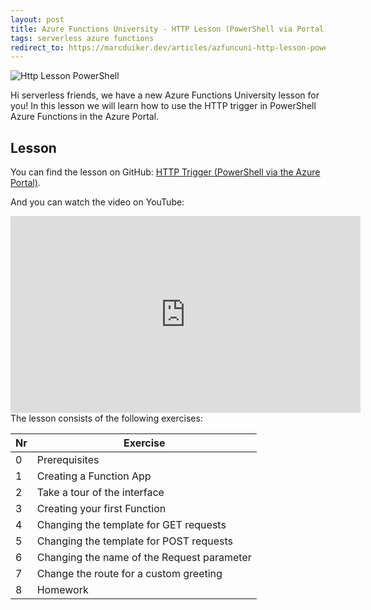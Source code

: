 ```yaml
---
layout: post
title: Azure Functions University - HTTP Lesson (PowerShell via Portal)
tags: serverless azure functions
redirect_to: https://marcduiker.dev/articles/azfuncuni-http-lesson-powershell-portal
---
```


<img class="u-max-full-width" itemprop="image" src="{{ site.url }}/assets/2021/10/24/AzureFunctionsUniversity_HTTP_Lesson_PowerShell.png" alt="Http Lesson PowerShell">

Hi serverless friends, we have a new Azure Functions University lesson for you! In this lesson we will learn how to use the HTTP trigger in PowerShell Azure Functions in the Azure Portal.

<!--more-->

## Lesson

You can find the lesson on GitHub: [HTTP Trigger (PowerShell via the Azure Portal)](https://github.com/marcduiker/azure-functions-university/blob/main/lessons/PowerShell/http/http-lesson-powershell-portal.md).

And you can watch the video on YouTube:

<iframe width="560" height="315" src="https://www.youtube.com/embed/w0FcA7Prnjk" title="YouTube video player" frameborder="0" allow="accelerometer; autoplay; clipboard-write; encrypted-media; gyroscope; picture-in-picture" allowfullscreen></iframe>

<br>
The lesson consists of the following exercises:

|Nr|Exercise
|-|-
|0|Prerequisites
|1|Creating a Function App
|2|Take a tour of the interface
|3|Creating your first Function
|4|Changing the template for GET requests
|5|Changing the template for POST requests
|6|Changing the name of the Request parameter
|7|Change the route for a custom greeting
|8|Homework